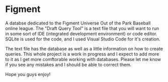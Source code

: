 # Figment
 A databse dedicated to the Figment Universe Out of the Park Baseball online league. The "Draft Query Tool" is a text file that you will want to run in
 some sort of IDE (integrated development environment) or code editor. SQLite
 is used for the code, and I used Visual Studio Code for it's creation.

 The text file has the database as well as a little information on how to
 create queries. This whole project is a work in progress and I expect to add
 more to it as I get more comftorable working with databases. Please let me
 know if you see any mistakes and I should be able to correct them.

 Hope you guys enjoy!
